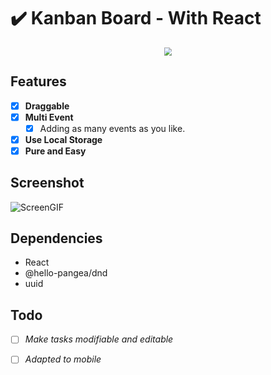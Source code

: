 # ✔️ Kanban Board - With React

<p align="center"><img src="https://imgbed.codingkelvin.fun/uPic/TODO_INFO.svg" style="zoom:80%;" /></p>


## Features

- [x] **Draggable**
- [x] **Multi Event**
  - [x] Adding as many events as you like.
- [x] **Use Local Storage**
- [x] **Pure and Easy**

## Screenshot

![ScreenGIF](https://imgbed.codingkelvin.fun/uPic/screen.gif)

## Dependencies

- React
- @hello-pangea/dnd
- uuid

## Todo

- [ ] *Make tasks modifiable and editable*
- [ ] *Adapted to mobile*

